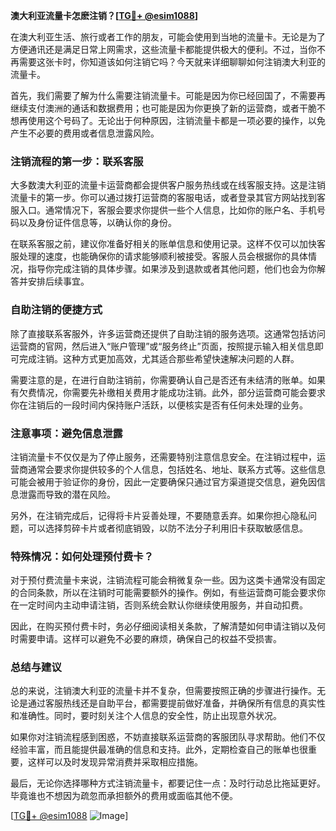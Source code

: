 **澳大利亚流量卡怎麽注销？[[TG💪+ @esim1088](https://t.me/s/esim1088)]**

在澳大利亚生活、旅行或者工作的朋友，可能会使用到当地的流量卡。无论是为了方便通讯还是满足日常上网需求，这些流量卡都能提供极大的便利。不过，当你不再需要这张卡时，你知道该如何注销它吗？今天就来详细聊聊如何注销澳大利亚的流量卡。

首先，我们需要了解为什么需要注销流量卡。可能是因为你已经回国了，不需要再继续支付澳洲的通话和数据费用；也可能是因为你更换了新的运营商，或者干脆不想再使用这个号码了。无论出于何种原因，注销流量卡都是一项必要的操作，以免产生不必要的费用或者信息泄露风险。

### 注销流程的第一步：联系客服

大多数澳大利亚的流量卡运营商都会提供客户服务热线或在线客服支持。这是注销流量卡的第一步。你可以通过拨打运营商的客服电话，或者登录其官方网站找到客服入口。通常情况下，客服会要求你提供一些个人信息，比如你的账户名、手机号码以及身份证件信息等，以确认你的身份。

在联系客服之前，建议你准备好相关的账单信息和使用记录。这样不仅可以加快客服处理的速度，也能确保你的请求能够顺利被接受。客服人员会根据你的具体情况，指导你完成注销的具体步骤。如果涉及到退款或者其他问题，他们也会为你解答并安排后续事宜。

### 自助注销的便捷方式

除了直接联系客服外，许多运营商还提供了自助注销的服务选项。这通常包括访问运营商的官网，然后进入“账户管理”或“服务终止”页面，按照提示输入相关信息即可完成注销。这种方式更加高效，尤其适合那些希望快速解决问题的人群。

需要注意的是，在进行自助注销前，你需要确认自己是否还有未结清的账单。如果有欠费情况，你需要先补缴相关费用才能成功注销。此外，部分运营商可能会要求你在注销后的一段时间内保持账户活跃，以便核实是否有任何未处理的业务。

### 注意事项：避免信息泄露

注销流量卡不仅仅是为了停止服务，还需要特别注意信息安全。在注销过程中，运营商通常会要求你提供较多的个人信息，包括姓名、地址、联系方式等。这些信息可能会被用于验证你的身份，因此一定要确保只通过官方渠道提交信息，避免因信息泄露而导致的潜在风险。

另外，在注销完成后，记得将卡片妥善处理，不要随意丢弃。如果你担心隐私问题，可以选择剪碎卡片或者彻底销毁，以防不法分子利用旧卡获取敏感信息。

### 特殊情况：如何处理预付费卡？

对于预付费流量卡来说，注销流程可能会稍微复杂一些。因为这类卡通常没有固定的合同条款，所以在注销时可能需要额外的操作。例如，有些运营商可能会要求你在一定时间内主动申请注销，否则系统会默认你继续使用服务，并自动扣费。

因此，在购买预付费卡时，务必仔细阅读相关条款，了解清楚如何申请注销以及何时需要申请。这样可以避免不必要的麻烦，确保自己的权益不受损害。

### 总结与建议

总的来说，注销澳大利亚的流量卡并不复杂，但需要按照正确的步骤进行操作。无论是通过客服热线还是自助平台，都需要提前做好准备，并确保所有信息的真实性和准确性。同时，要时刻关注个人信息的安全性，防止出现意外状况。

如果你对注销流程感到困惑，不妨直接联系运营商的客服团队寻求帮助。他们不仅经验丰富，而且能提供最准确的信息和支持。此外，定期检查自己的账单也很重要，这样可以及时发现异常消费并采取相应措施。

最后，无论你选择哪种方式注销流量卡，都要记住一点：及时行动总比拖延更好。毕竟谁也不想因为疏忽而承担额外的费用或面临其他不便。

[[TG💪+ @esim1088](https://t.me/s/esim1088) ![Image](https://i.postimg.cc/4NQfJmqS/Snipaste-2025-05-13-00-14-12.png)]